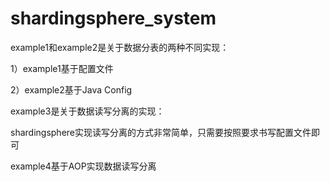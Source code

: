 # shardingsphere_system
example1和example2是关于数据分表的两种不同实现：

1）example1基于配置文件

2）example2基于Java Config

example3是关于数据读写分离的实现：

shardingsphere实现读写分离的方式非常简单，只需要按照要求书写配置文件即可

example4基于AOP实现数据读写分离
